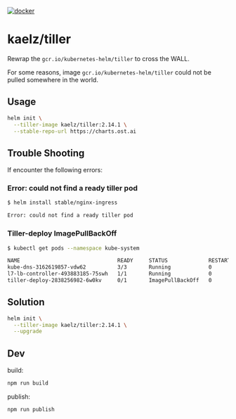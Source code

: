 [![docker](https://img.shields.io/badge/docker-kaelz%2Ftiller-brightgreen.svg)](https://hub.docker.com/r/kaelz/tiller/)

# kaelz/tiller

Rewrap the `gcr.io/kubernetes-helm/tiller` to cross the WALL.

For some reasons, image `gcr.io/kubernetes-helm/tiller` could not be pulled somewhere in the world.

## Usage

```sh
helm init \
  --tiller-image kaelz/tiller:2.14.1 \
  --stable-repo-url https://charts.ost.ai
```

## Trouble Shooting

If encounter the following errors:

### Error: could not find a ready tiller pod

```sh
$ helm install stable/nginx-ingress

Error: could not find a ready tiller pod
```

### Tiller-deploy ImagePullBackOff

```sh
$ kubectl get pods --namespace kube-system

NAME                               READY     STATUS             RESTARTS   AGE
kube-dns-3162619857-vdw62          3/3       Running            0          131d
l7-lb-controller-493883185-75swh   1/1       Running            0          131d
tiller-deploy-2838256982-6w0kv     0/1       ImagePullBackOff   0          18h
```

## Solution

```sh
helm init \
  --tiller-image kaelz/tiller:2.14.1 \
  --upgrade
```

## Dev

build:

```sh
npm run build
```

publish:

```sh
npm run publish
```
